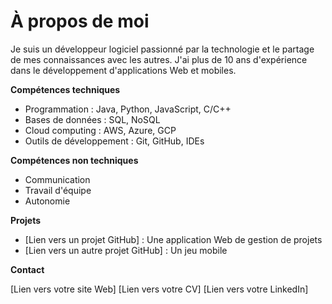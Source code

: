 # À propos de moi

Je suis un développeur logiciel passionné par la technologie et le partage de mes connaissances avec les autres. J'ai plus de 10 ans d'expérience dans le développement d'applications Web et mobiles.

**Compétences techniques**

* Programmation : Java, Python, JavaScript, C/C++
* Bases de données : SQL, NoSQL
* Cloud computing : AWS, Azure, GCP
* Outils de développement : Git, GitHub, IDEs

**Compétences non techniques**

* Communication
* Travail d'équipe
* Autonomie

**Projets**

* [Lien vers un projet GitHub] : Une application Web de gestion de projets
* [Lien vers un autre projet GitHub] : Un jeu mobile

**Contact**

[Lien vers votre site Web]
[Lien vers votre CV]
[Lien vers votre LinkedIn]
